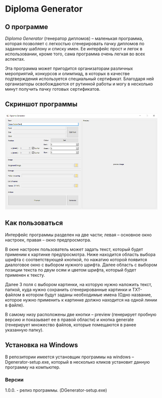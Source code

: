 # Diploma Generator  #

## О программе ##

_Diploma Generator_ (генератор дипломов) – маленькая программа, которая позволяет с легкостью сгенерировать пачку дипломов по заданному шаблону и списку имен. Ее интерфейс прост и легок в использовании, кроме того, сама программа очень легкая во всех аспектах.

Эта программа может пригодится организаторам различных мероприятий, конкурсов и олимпиад, в которых в качестве подтверждения используется специальный сертификат. Благодаря ней организаторы освобождаются от рутинной работы и могу в несколько минут получить пачку готовых сертификатов. 

## Скриншот программы ##

![](res/screenshot.PNG)

## Как пользоваться ##

Интерфейс программы разделен на две части; левая – основное окно настроек, правая – окно предпросмотра. 

В окне настроек пользователь может задать текст, который будет применим к картинке предпросмотра. Ниже находится область выбора шрифта с соответствующей кнопкой, по нажатию которой появится диалоговое окно с выбором нужного шрифта. Далее область с выбором позиции текста по двум осям и цветом шрифта, который будет применен к тексту.

Далее 3 поля с выбором картинки, на которую нужно наложить текст, папкой, куда нужно сохранить сгенерированные картинки и TXT-файлом в котором будут заданы необходимые имена (Одно название, которое нужно применить к картинке должно находится на одной линии в файле). 

В самому низу расположены две кнопки – preview (генерирует пробную версию и показывает ее в правой области) и кнопка generate (генерирует множество файлов, которые помещаются в ранее указанную папку).

## Установка на Windows ##

В репозитории имеется установщик программы на windows – Dgenerator-setup.exe, который в несколько кликов установит данную программу на компьютер.

### Версии ###

1.0.0. - релиз программы. (DGenerator-setup.exe)
